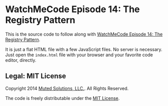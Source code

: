 # WatchMeCode Episode 14: The Registry Pattern

This is the source code to follow along with 
[WatchMeCode Episode 14: The Registry Pattern](http://watchmecode.net/registry-pattern).

It is just a flat HTML file with a few JavaScript files. No server is necessary. Just open
the `index.html` file with your browser and your favorite code editor, directly.

## Legal: MIT License

Copyright 2014 [Muted Solutions, LLC.](http://mutedsolutions.com). All 
Rights Reserved.

The code is freely distributable under the [MIT License](http://mutedsolutions.mit-license.org).
